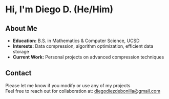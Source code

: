 # Hi, I'm Diego D. (He/Him)

## About Me
- **Education:** B.S. in Mathematics & Computer Science, UCSD
- **Interests:** Data compression, algorithm optimization, efficient data storage
- **Current Work:** Personal projects on advanced compression techniques

## Contact
Please let me know if you modify or use any of my projects  
Feel free to reach out for collaboration at: diegodiezdebonilla@gmail.com
